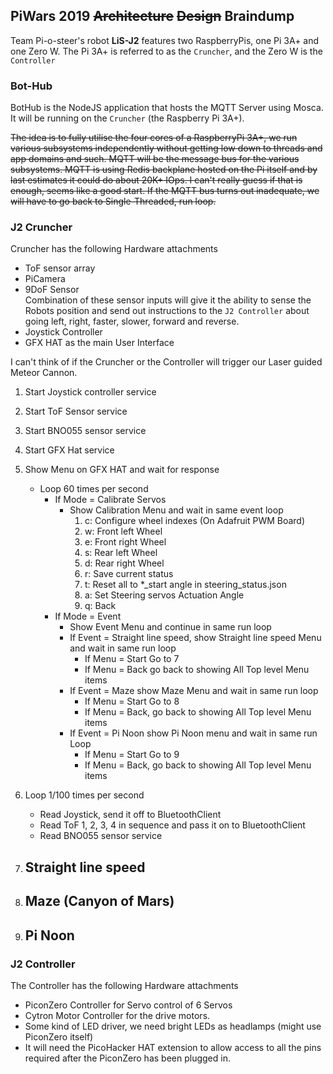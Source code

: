 ## PiWars 2019 ~~Architecture~~ ~~Design~~ Braindump

Team Pi-o-steer's robot **LiS-J2** features two RaspberryPis, one Pi 3A+ and one Zero W. The Pi 3A+ is referred to as the ```Cruncher```, and the Zero W is the ``` Controller```

### Bot-Hub
BotHub is the NodeJS application that hosts the MQTT Server using Mosca. It will be running on the ```Cruncher``` (the Raspberry Pi 3A+).

~~The idea is to fully utilise the four cores of a RaspberryPi 3A+, we run various subsystems independently without getting low down to threads and app domains and such. MQTT will be the message bus for the various subsystems. MQTT is using Redis backplane hosted on the Pi itself and by last estimates it could do about 20K+ IOps. I can't really guess if that is enough, seems like a good start.
If the MQTT bus turns out inadequate, we will have to go back to Single-Threaded, run loop.~~

### J2 Cruncher
Cruncher has the following Hardware attachments
- ToF sensor array
- PiCamera
- 9DoF Sensor  
Combination of these sensor inputs will give it the ability to sense the Robots position and send out instructions to the ```J2 Controller``` about going left, right, faster, slower, forward and reverse.
- Joystick Controller
- GFX HAT as the main User Interface


I can't think of if the Cruncher or the Controller will trigger our Laser guided Meteor Cannon.


1. Start Joystick controller service
2. Start ToF Sensor service
3. Start BNO055 sensor service
4. Start GFX Hat service
5. Show Menu on GFX HAT and wait for response
    - Loop 60 times per second
        - If Mode = Calibrate Servos
            - Show Calibration Menu and wait in same event loop  
                1. c: Configure wheel indexes (On Adafruit PWM Board)
                2. w: Front left Wheel
                3. e: Front right Wheel
                4. s: Rear left Wheel
                5. d: Rear right Wheel
                6. r: Save current status
                7. t: Reset all to \*\_start angle in steering_status.json
                8. a: Set Steering servos Actuation Angle
                9. q: Back
        - If Mode = Event
            - Show Event Menu and continue in same run loop
            - If Event = Straight line speed, show Straight line speed Menu and wait in same run loop
                - If Menu = Start Go to 7
                - If Menu = Back go back to showing All Top level Menu items
            - If Event = Maze show Maze Menu and wait in same run loop
                - If Menu = Start Go to 8
                - If Menu = Back, go back to showing All Top level Menu items
            - If Event = Pi Noon show Pi Noon menu and wait in same run Loop
                - If Menu = Start Go to 9
                - If Menu = Back, go back to showing All Top level Menu items


6. Loop 1/100 times per second

    - Read Joystick, send it off to BluetoothClient
    - Read ToF 1, 2, 3, 4 in sequence and pass it on to BluetoothClient
    - Read BNO055 sensor service

7. Straight line speed
    -
8. Maze (Canyon of Mars)
    -
9. Pi Noon
    -

### J2 Controller

The Controller has the following Hardware attachments
- PiconZero Controller for Servo control of 6 Servos
- Cytron Motor Controller for the drive motors.
- Some kind of LED driver, we need bright LEDs as headlamps (might use PiconZero itself)
- It will need the PicoHacker HAT extension to allow access to all the pins required after the PiconZero has been plugged in.
